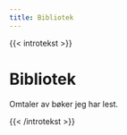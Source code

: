 ```yaml
---
title: Bibliotek
---
```


{{< introtekst >}}
<h1>Bibliotek</h1>
<p>Omtaler av bøker jeg har lest.</p>
{{< /introtekst >}}
